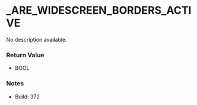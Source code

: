 # _ARE_WIDESCREEN_BORDERS_ACTIVE

No description available.

### Return Value
* BOOL

### Notes
* Build: 372

